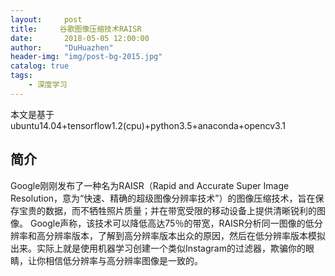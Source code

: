 ```yaml
---
layout:     post
title:     谷歌图像压缩技术RAISR
date:       2018-05-05 12:00:00
author:     "DuHuazhen"
header-img: "img/post-bg-2015.jpg"
catalog: true
tags:
    - 深度学习
---
```

本文是基于ubuntu14.04+tensorflow1.2(cpu)+python3.5+anaconda+opencv3.1  

## 简介
Google刚刚发布了一种名为RAISR（Rapid and Accurate Super Image Resolution，意为“快速、精确的超级图像分辨率技术”）的图像压缩技术，旨在保存宝贵的数据，而不牺牲照片质量；并在带宽受限的移动设备上提供清晰锐利的图像。
Google声称，该技术可以降低高达75％的带宽，RAISR分析同一图像的低分辨率和高分辨率版本，了解到高分辨率版本出众的原因，然后在低分辨率版本模拟出来。实际上就是使用机器学习创建一个类似Instagram的过滤器，欺骗你的眼睛，让你相信低分辨率与高分辨率图像是一致的。
